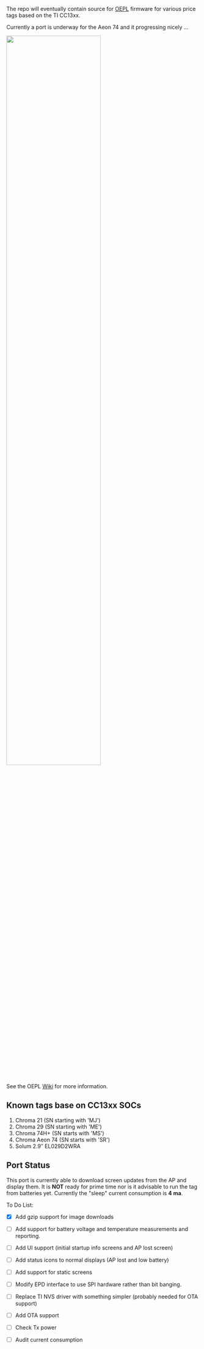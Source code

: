 The repo will eventually contain source for [OEPL](https://openepaperlink.org/) firmware for various price tags based on the TI CC13xx.

Currently a port is underway for the Aeon 74 and it progressing nicely ...

<a href="https://github.com/user-attachments/assets/281b216f-07ac-4771-9a7c-0b6f70877d65"> <img src="https://github.com/user-attachments/assets/281b216f-07ac-4771-9a7c-0b6f70877d65" width=70%></a>

See the OEPL [Wiki](https://github.com/OpenEPaperLink/OpenEPaperLink/wiki/Chroma-Aeon-74) for more information.

## Known tags base on CC13xx SOCs

1. Chroma 21 (SN starting with 'MJ')
2. Chroma 29 (SN starting with 'ME')
3. Chroma 74H+ (SN starts with 'MS')
4. Chroma Aeon 74 (SN starts with 'SR')
5. Solum 2.9″ EL029D2WRA

## Port Status

This port is currently able to download screen updates from the AP and display
them.  It is **NOT** ready for prime time nor is it advisable to run the
tag from batteries yet.  Currently the "sleep" current consumption is **4 ma**.

To Do List:

- [X] Add gzip support for image downloads
- [ ] Add support for battery voltage and temperature measurements and reporting.
- [ ] Add UI support (initial startup info screens and AP lost screen)
- [ ] Add status icons to normal displays (AP lost and low battery)
- [ ] Add support for static screens
- [ ] Modify EPD interface to use SPI hardware rather than bit banging.
- [ ] Replace TI NVS driver with something simpler (probably needed for OTA support)
- [ ] Add OTA support
- [ ] Check Tx power
- [ ] Audit current consumption


